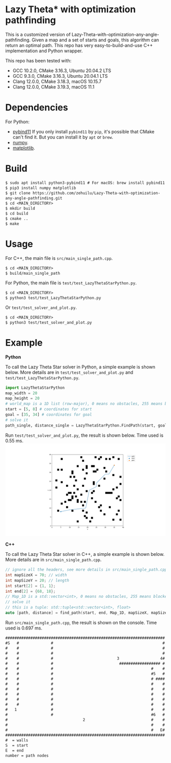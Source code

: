 # Lazy Theta* with optimization pathfinding
This is a customized version of Lazy-Theta-with-optimization-any-angle-pathfinding. Given a map and a set of starts and goals, this algorithm can return an optimal path. This repo has very easy-to-build-and-use C++ implementation and Python wrapper.


This repo has been tested with:
* GCC 10.2.0, CMake 3.16.3, Ubuntu 20.04.2 LTS
* GCC 9.3.0, CMake 3.16.3, Ubuntu 20.04.1 LTS
* Clang 12.0.0, CMake 3.18.3, macOS 10.15.7
* Clang 12.0.0, CMake 3.19.3, macOS 11.1

Dependencies
============
For Python:
* [pybind11](https://github.com/pybind/pybind11) If you only install `pybind11` by `pip`, it's possible that CMake can't find it. But you can install it by `apt` or `brew`.
* [numpy](https://numpy.org/).
* [matplotlib](https://matplotlib.org/).


Build
=====
```
$ sudo apt install python3-pybind11 # For macOS: brew install pybind11
$ pip3 install numpy matplotlib
$ git clone https://github.com/zehuilu/Lazy-Theta-with-optimization-any-angle-pathfinding.git
$ cd <MAIN_DIRECTORY>
$ mkdir build
$ cd build
$ cmake ..
$ make
```


Usage
=====

For C++, the main file is `src/main_single_path.cpp`.
```
$ cd <MAIN_DIRECTORY>
$ build/main_single_path
```

For Python, the main file is `test/test_LazyThetaStarPython.py`.
```
$ cd <MAIN_DIRECTORY>
$ python3 test/test_LazyThetaStarPython.py
```

Or `test/test_solver_and_plot.py`.
```
$ cd <MAIN_DIRECTORY>
$ python3 test/test_solver_and_plot.py
```

Example
=======

**Python**

To call the Lazy Theta Star solver in Python, a simple example is shown below. More details are in `test/test_solver_and_plot.py` and `test/test_LazyThetaStarPython.py`.

```python
import LazyThetaStarPython
map_width = 20
map_height = 20
# world_map is a 1D list (row-major), 0 means no obstacles, 255 means blocked by obstacles
start = [5, 8] # coordinates for start
goal = [35, 34] # coordinates for goal
# solve it
path_single, distance_single = LazyThetaStarPython.FindPath(start, goal, world_map, map_width, map_height)
```

Run `test/test_solver_and_plot.py`, the result is shown below. Time used is 0.55 ms.
![single path](doc/path_single.png?raw=true "Single Path")


**C++**

To call the Lazy Theta Star solver in C++, a simple example is shown below. More details are in `src/main_single_path.cpp`.

```c++
// ignore all the headers, see more details in src/main_single_path.cpp
int mapSizeX = 70; // width
int mapSizeY = 20; // length
int start[2] = {1, 1};
int end[2] = {68, 18};
// Map_1D is a std::vector<int>, 0 means no obstacles, 255 means blocked by obstacles
// solve it
// this is a tuple: std::tuple<std::vector<int>, float>
auto [path, distance] = find_path(start, end, Map_1D, mapSizeX, mapSizeY);
```


Run `src/main_single_path.cpp`, the result is shown on the console. Time used is 0.697 ms.
```
######################################################################
#S   #              #                                                #
#    #              #                                                #
#    #              #                                                #
#    #              #                            3                  4#
#    #              #                             ################## #
#    #              #                                           #    #
#    #              #                                           #5   #
#    #              #                                           # ####
#    #              #                                           #    #
#    #              #                                           #    #
#    #              #                                           #    #
#    #              #                                           #    #
#    #              #                                           #    #
#   1               #                                           #    #
#                   #                                           #6   #
#                                 2                             #    #
#                                                               #    #
#                                                               #   E#
######################################################################
#  = walls
S  = start
E  = end
number = path nodes
```
